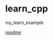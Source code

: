 # learn_cpp
my_learn_example

[readme](https://github.com/akingse/learn_cpp/blob/master/readme/readme.md)

